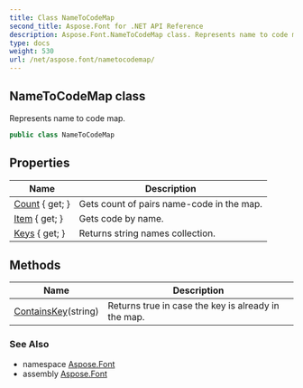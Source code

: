 ```yaml
---
title: Class NameToCodeMap
second_title: Aspose.Font for .NET API Reference
description: Aspose.Font.NameToCodeMap class. Represents name to code map
type: docs
weight: 530
url: /net/aspose.font/nametocodemap/
---
```

## NameToCodeMap class

Represents name to code map.

```csharp
public class NameToCodeMap
```

## Properties

| Name | Description |
| --- | --- |
| [Count](../../aspose.font/nametocodemap/count/) { get; } | Gets count of pairs name-code in the map. |
| [Item](../../aspose.font/nametocodemap/item/) { get; } | Gets code by name. |
| [Keys](../../aspose.font/nametocodemap/keys/) { get; } | Returns string names collection. |

## Methods

| Name | Description |
| --- | --- |
| [ContainsKey](../../aspose.font/nametocodemap/containskey/)(string) | Returns true in case the key is already in the map. |

### See Also

* namespace [Aspose.Font](../../aspose.font/)
* assembly [Aspose.Font](../../)


